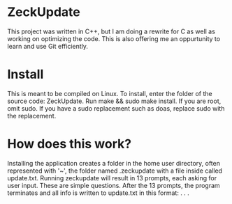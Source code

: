 # ZeckUpdate
This project was written in C++, but I am doing a rewrite for C as well as working on optimizing the code. This is also offering me an oppurtunity to learn and use Git efficiently.

# Install
This is meant to be compiled on Linux. To install, enter the folder of the source code: ZeckUpdate. Run make && sudo make install. If you are root, omit sudo. If you have a sudo replacement such as doas, replace sudo with the replacement.

# How does this work?
Installing the application creates a folder in the home user directory, often represented with '~', the folder named .zeckupdate with a file inside called update.txt. Running zeckupdate will result in 13 prompts, each asking for user input. These are simple questions. After the 13 prompts, the program terminates and all info is written to update.txt in this format:
<prompt> <userinput>
<prompt2> <userinput2>
. . .
 
